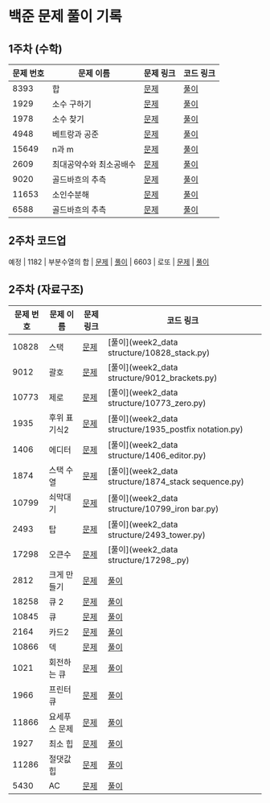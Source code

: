 # 백준 문제 풀이 기록

## 1주차 (수학)

| 문제 번호 | 문제 이름   | 문제 링크 | 코드 링크 |
|---------|-----------|---------|---------|
| 8393    | 합        | [문제](https://www.acmicpc.net/problem/8393) | [풀이](week1_math/8393_sum.py) |
| 1929    | 소수 구하기 | [문제](https://www.acmicpc.net/problem/1929) | [풀이](week1_math/1929_prime_num.py) |
| 1978 | 소수 찾기 | [문제](https://www.acmicpc.net/problem/1978) | [풀이](week1_math/1978_find_prime_num.py) |
| 4948 | 베트랑과 공준 | [문제](https://www.acmicpc.net/problem/4948) |[풀이](week1_math/4948_Chebyshev's_Theorem.py)
| 15649| n과 m | [문제](https://www.acmicpc.net/problem/15649) | [풀이](week1_math/15649_n_m(1).py)|
| 2609 | 최대공약수와 최소공배수 | [문제](https://www.acmicpc.net/problem/2609) | [풀이](week1_math/2609_gcd_lcm.py)|
| 9020 | 골드바흐의 추측 | [문제](https://www.acmicpc.net/problem/9020) | [풀이](week1_math/9020_Goldbach's_Conjecture.py)
| 11653 | 소인수분해 | [문제](https://www.acmicpc.net/problem/11653) | [풀이](week1_math/11653_prime_factorization.py)
| 6588 | 골드바흐의 추측 | [문제](https://www.acmicpc.net/problem/6588) | [풀이](week1_math/6599_Goldbach's_Conjecture2.py)

## 2주차 코드업


예정
| 1182 | 부분수열의 합 | [문제](https://www.acmicpc.net/problem/1182) | [풀이](week1_math/1182_sum_of_subsequence.py)
| 6603 | 로또 | [문제](https://www.acmicpc.net/problem/6603) | [풀이](week1_math/6603_lotto.py)


## 2주차 (자료구조)

| 문제 번호 | 문제 이름   | 문제 링크 | 코드 링크 |
|---------|-----------|---------|---------|
| 10828    | 스택        | [문제](https://www.acmicpc.net/problem/10828) | [풀이](week2_data structure/10828_stack.py) |
| 9012    | 괄호 | [문제](https://www.acmicpc.net/problem/9012) | [풀이](week2_data structure/9012_brackets.py) |
| 10773 | 제로 | [문제](https://www.acmicpc.net/problem/10773) | [풀이](week2_data structure/10773_zero.py) |
| 1935 | 후위 표기식2 | [문제](https://www.acmicpc.net/problem/1935) |[풀이](week2_data structure/1935_postfix notation.py)
| 1406| 에디터 | [문제](https://www.acmicpc.net/problem/1406) | [풀이](week2_data structure/1406_editor.py)|
| 1874 | 스택 수열 | [문제](https://www.acmicpc.net/problem/1874) | [풀이](week2_data structure/1874_stack sequence.py)|
|10799| 쇠막대기 | [문제](https://www.acmicpc.net/problem/10799) | [풀이](week2_data structure/10799_iron bar.py)
|2493  | 탑 | [문제](https://www.acmicpc.net/problem/2493) | [풀이](week2_data structure/2493_tower.py)
|17298 | 오큰수 | [문제](https://www.acmicpc.net/problem/17298) | [풀이](week2_data structure/17298_.py)
|2812	|크게 만들기|	[문제](https://www.acmicpc.net/problem/2812) | [풀이](week1_math/6599_Goldbach's_Conjecture2.py)
|18258	|큐 2|		[문제](https://www.acmicpc.net/problem/18258) | [풀이](week1_math/6599_Goldbach's_Conjecture2.py)
|10845|	큐	|	[문제](https://www.acmicpc.net/problem/10845) | [풀이](week1_math/6599_Goldbach's_Conjecture2.py)
|2164	|카드2|	[문제](https://www.acmicpc.net/problem/2164) | [풀이](week1_math/6599_Goldbach's_Conjecture2.py)
|10866	|덱	|	[문제](https://www.acmicpc.net/problem/10866) | [풀이](week1_math/6599_Goldbach's_Conjecture2.py)
|1021	|회전하는 큐	|	[문제](https://www.acmicpc.net/problem/1021) | [풀이](week1_math/6599_Goldbach's_Conjecture2.py)
|1966|	프린터 큐|	[문제](https://www.acmicpc.net/problem/1966) | [풀이](week1_math/6599_Goldbach's_Conjecture2.py)
|11866	|요세푸스 문제 |[문제](https://www.acmicpc.net/problem/11866) | [풀이](week1_math/6599_Goldbach's_Conjecture2.py)
|1927|	최소 힙|	[문제](https://www.acmicpc.net/problem/1927) | [풀이](week1_math/6599_Goldbach's_Conjecture2.py)
|11286|	절댓값 힙	|	[문제](https://www.acmicpc.net/problem/11286) | [풀이](week1_math/6599_Goldbach's_Conjecture2.py)
|5430	|AC| [문제](https://www.acmicpc.net/problem/5430) | [풀이](week1_math/6599_Goldbach's_Conjecture2.py)

